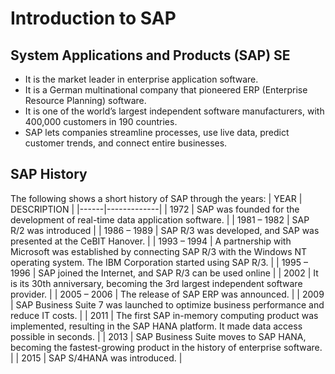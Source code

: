 # Introduction to SAP

## System Applications and Products (SAP) SE 
- It is the market leader in enterprise application software.
- It is a German multinational company that pioneered ERP (Enterprise Resource Planning) software.
- It is one of the world’s largest independent software manufacturers, with 400,000 customers in 190 countries.
- SAP lets companies streamline processes, use live data, predict customer trends, and connect entire businesses.

## SAP History
The following shows a short history of SAP through the years:
| YEAR | DESCRIPTION |
|------|-------------|
| 1972 | SAP was founded for the development of real-time data application software. |
| 1981 – 1982 | SAP R/2 was introduced |
| 1986 – 1989 | SAP R/3 was developed, and SAP was presented at the CeBIT Hanover. |
| 1993 – 1994 | A partnership with Microsoft was established by connecting SAP R/3 with the Windows NT operating system. The IBM Corporation started using SAP R/3. |
| 1995 – 1996 | SAP joined the Internet, and SAP R/3 can be used online |
| 2002 | It is its 30th anniversary, becoming the 3rd largest independent software provider. |
| 2005 – 2006 | The release of SAP ERP was announced. |
| 2009 | SAP Business Suite 7 was launched to optimize business performance and reduce IT costs. |
| 2011 | The first SAP in-memory computing product was implemented, resulting in the SAP HANA platform. It made data access possible in seconds. |
| 2013 | SAP Business Suite moves to SAP HANA, becoming the fastest-growing product in the history of enterprise software. |
| 2015 | SAP S/4HANA was introduced. |

